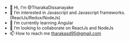 - 👋 Hi, I’m @TharakaDissanayake
- 👀 I’m interested in Javascript and Javascript frameworks.(ReactJs/Redux/NodeJs) 
- 🌱 I’m currently learning Angular 
- 💞️ I’m looking to collaborate on ReactJs and NodeJs
- 📫 How to reach me  tharakasd95@gmail.com 

<!---
TharakaDissanayake/TharakaDissanayake is a ✨ special ✨ repository because its `README.md` (this file) appears on your GitHub profile.
You can click the Preview link to take a look at your changes.
--->
